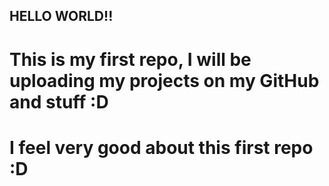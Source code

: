## HELLO WORLD!!
# This is my first repo, I will be uploading my projects on my GitHub and stuff :D
# I feel very good about this first repo :D